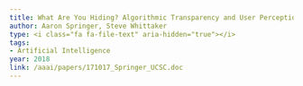 ```yaml
---
title: What Are You Hiding? Algorithmic Transparency and User Perceptions
author: Aaron Springer, Steve Whittaker
type: <i class="fa fa-file-text" aria-hidden="true"></i>
tags:
- Artificial Intelligence
year: 2018
link: /aaai/papers/171017_Springer_UCSC.doc
---
```

